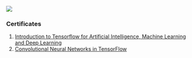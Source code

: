 ![](https://d2wvfoqc9gyqzf.cloudfront.net/content/uploads/2019/06/Website-TFSDesktopBanner.png)

### Certificates

1. [Introduction to Tensorflow for Artificial Intelligence, Machine Learning and Deep Learning](https://www.coursera.org/account/accomplishments/certificate/7Q9KCW6PKVEG)
2. [Convolutional Neural Networks in TensorFlow](https://www.coursera.org/account/accomplishments/certificate/PTUSBPGHX72S)
